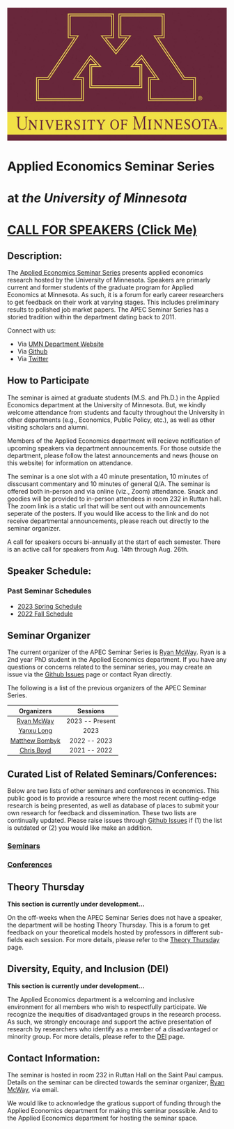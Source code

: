 ![](/images/umn_logo.jpg) 

# **Applied Economics Seminar Series**
# at *the University of Minnesota*

# [**CALL FOR SPEAKERS (Click Me)**](https://docs.google.com/forms/d/e/1FAIpQLSd9WDlWiiQd5w0k9BYdUhYFF8_V2ZWpkzPiikKMIKxtr2yVpQ/)

## Description: 

The [Applied Economics Seminar Series](https://apecseminar.github.io/) presents applied economics research hosted by the University of Minnesota. 
Speakers are primarly current and former students of the graduate program for Applied Economics at Minnesota. 
As such, it is a forum for early career researchers to get feedback on their work at varying stages. 
This includes preliminary results to polished job market papers. 
The APEC Seminar Series has a storied tradition within the department dating back to 2011. 

Connect with us:
- Via [UMN Department Website](https://apec.umn.edu/)
- Via [Github](https://github.com/apecseminar/)
- Via [Twitter](https://twitter.com/apecmn) 

## How to Participate 

The seminar is aimed at graduate students (M.S. and Ph.D.) in the Applied Economics department at the University of Minnesota.
But, we kindly welcome attendance from students and faculty throughout the University in other departments (e.g., Economics, Public Policy, etc.), as well as other visiting scholars and alumni. 

Members of the Applied Economics department will recieve notification of upcoming speakers via department announcements. 
For those outside the department, please follow the latest announcements and news (house on this website) for information on attendance. 

The seminar is a one slot with a 40 minute presentation, 10 minutes of disscusant commentary and 10 minutes of general Q/A. The seminar is offered both in-person and via online (viz., Zoom) attendance. Snack and goodies will be provided to in-person attendees in room 232 in Ruttan hall. The zoom link is a static url that will be sent out with announcements seperate of the posters. If you would like access to the link and do not receive departmental announcements, please reach out directly to the seminar organizer.

A call for speakers occurs bi-annually at the start of each semester. 
There is an active call for speakers from Aug. 14th through Aug. 26th. 


## Speaker Schedule: 

<!--
### 2023 Fall Schedule

| **Speaker**      | **Affiliation** | **Date** | **Title** | **Link to Poster** |
| :---        |    :----:   |   :----:   |    :----:   |    ---: |
| TEMP      | Applied Economics, UMN   |   Sept. 7th   |  Title | [Poster]()    |
| TEMP  | Applied Economics, UMN    | Sept. 21st       |   Title   | [Poster]()  |
| TEMP  | Applied Economics, UMN    | Oct. 5th      |   Title   | [Poster]()    |
| TEMP  | Applied Economics, UMN    | Oct. 19th      |   Title   | [Poster]()    |
| TEMP  | Applied Economics, UMN    | Nov. 2nd     |   Title   | [Poster]()    |
| TEMP  | Applied Economics, UMN    | Nov. 16th      |   Title   | [Poster]()    |
| TEMP  | Applied Economics, UMN    | Nov. 30th      |   Title   | [Poster]()    |
| TEMP  | Applied Economics, UMN    | Dec. 14th      |   Title   | [Poster]()    |


TODO: Create a google calendar schedule for both seminar and theory thursday. Add as a calendar below the schedule.
-->

### Past Seminar Schedules

- [2023 Spring Schedule](/past_schedules/schedule_2023_spring.md)
- [2022 Fall Schedule](/past_schedules/schedule_2022_fall.md)

## Seminar Organizer

The current organizer of the APEC Seminar Series is [Ryan McWay](https://mcwayrm.github.io/). 
Ryan is a 2nd year PhD student in the Applied Economics department. 
If you have any questions or concerns related to the seminar series, you may create an issue via the [Github Issues](https://github.com/apecseminar/apecseminar.github.io/issues) page or contact Ryan directly. 

The following is a list of the previous organizers of the APEC Seminar Series. 

| **Organizers**      | **Sessions** | 
|   :----:   |     :----:   | 
| [Ryan McWay](https://mcwayrm.github.io/)     | 2023 -- Present       | 
| [Yanxu Long](https://yanxulong.github.io/)     | 2023       |  
| [Matthew Bombyk](https://www.linkedin.com/in/matthew-bombyk-33b09642)     | 2022 -- 2023       |  
| [Chris Boyd](https://www.chrismboyd.com/)   | 2021 -- 2022    | 


## Curated List of  Related Seminars/Conferences:

Below are two lists of other seminars and conferences in economics. 
This public good is to provide a resource where the most recent cutting-edge research is being presented, as well as database of places to submit your own research for feedback and dissemination.
These two lists are continually updated. 
Please raise issues through [Github Issues](https://github.com/apecseminar/apecseminar.github.io/issues) if (1) the list is outdated or (2) you would like make an addition. 

### [Seminars](/lists/seminars.md)

### [Conferences](/lists/conferences.md)


## Theory Thursday

**This section is currently under development...**

On the off-weeks when the APEC Seminar Series does not have a speaker, the department will be hosting Theory Thursday. 
This is a forum to get feedback on your theoretical models hosted by professors in different sub-fields each session.
For more details, please refer to the [Theory Thursday](/lists/theory_thursday.md) page. 


## Diversity, Equity, and Inclusion (DEI)

**This section is currently under development...**

The Applied Economics department is a welcoming and inclusive environment for all members who wish to respectfully participate. 
We recognize the inequities of disadvantaged groups in the research process. 
As such, we strongly encourage and support the active presentation of research by researchers who identify as a member of a disadvantaged or minority group. 
For more details, please refer to the [DEI](/lists/dei.md) page.

## Contact Information: 

The seminar is hosted in room 232 in Ruttan Hall on the Saint Paul campus. 
Details on the seminar can be directed towards the seminar organizer, [Ryan McWay](https://mcwayrm.github.io/), via email. 


We would like to acknowledge the gratious support of funding through the Applied Economics department for making this seminar posssible. 
And to the Applied Economics department for hosting the seminar space.
